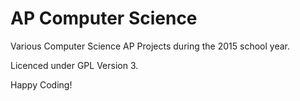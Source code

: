 AP Computer Science
===

Various Computer Science AP Projects during the 2015 school year.

Licenced under GPL Version 3.

Happy Coding!
